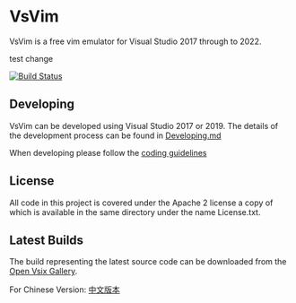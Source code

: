 VsVim
===
VsVim is a free vim emulator for Visual Studio 2017 through to 2022.

test change

[![Build Status](https://dev.azure.com/VsVim/VsVim/_apis/build/status/VsVim-CI?branchName=master)](https://dev.azure.com/VsVim/VsVim/_build/latest?definitionId=1&branchName=master)

## Developing
VsVim can be developed using Visual Studio 2017 or 2019. The details of the 
development process can be found in
[Developing.md](https://github.com/VsVim/VsVim/blob/master/Documentation/Developing.md)

When developing please follow the
[coding guidelines](https://github.com/VsVim/VsVim/blob/master/Documentation/CodingGuidelines.md)

## License

All code in this project is covered under the Apache 2 license a copy of which 
is available in the same directory under the name License.txt.

## Latest Builds

The build representing the latest source code can be downloaded from the
[Open Vsix Gallery](http://vsixgallery.com/extension/VsVim.Microsoft.e214908b-0458-4ae2-a583-4310f29687c3/).  

For Chinese Version: [中文版本](README.ch.md)
